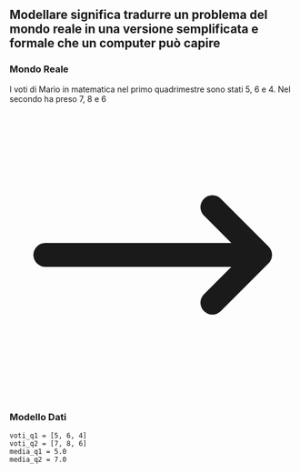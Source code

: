 ## Modellare significa tradurre un problema del mondo reale in una versione semplificata e formale che un computer può capire

<ExampleBlock class="mt-4">
<div class="grid grid-cols-3 gap-4 items-center">

  <div class="text-center p-4">
    <h3 class="font-bold mb-2">Mondo Reale</h3>
    <p>
      I voti di Mario in matematica nel primo quadrimestre sono stati 5, 6 e 4. Nel secondo ha preso 7, 8 e 6
    </p>
  </div>

  <!-- Center Column (Arrow) -->
  <div class="text-center" v-click>
    <svg xmlns="http://www.w3.org/2000/svg" class="h-12 w-12 mx-auto" fill="none" viewBox="0 0 24 24" stroke="currentColor" stroke-width="2">
      <path stroke-linecap="round" stroke-linejoin="round" d="M17 8l4 4m0 0l-4 4m4-4H3" />
    </svg>
  </div>

  <!-- Right Column -->
  <div class="text-center p-4 border rounded-lg" v-after>
    <h3 class="font-bold mb-2">Modello Dati</h3>
    <pre class="text-left p-2 rounded"><code>voti_q1 = [5, 6, 4]
voti_q2 = [7, 8, 6]
media_q1 = 5.0
media_q2 = 7.0</code></pre>
  </div>

</div>
</ExampleBlock>
